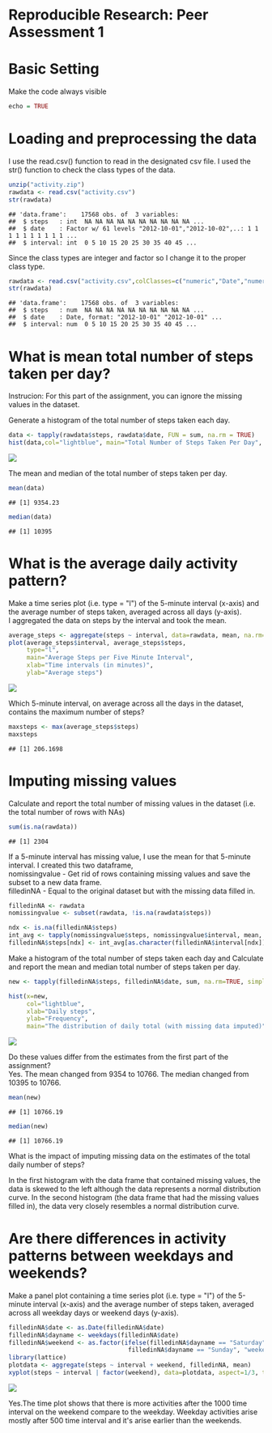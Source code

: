 # Reproducible Research: Peer Assessment 1

Basic Setting
==============
Make the code always visible

```r
echo = TRUE  
```

Loading and preprocessing the data
===================================
I use the read.csv() function to read in the designated csv file. 
I used the str() function to check the class types of the data.

```r
unzip("activity.zip")
rawdata <- read.csv("activity.csv")
str(rawdata)
```

```
## 'data.frame':	17568 obs. of  3 variables:
##  $ steps   : int  NA NA NA NA NA NA NA NA NA NA ...
##  $ date    : Factor w/ 61 levels "2012-10-01","2012-10-02",..: 1 1 1 1 1 1 1 1 1 1 ...
##  $ interval: int  0 5 10 15 20 25 30 35 40 45 ...
```

Since the class types are integer and factor so I change it to the proper class type.

```r
rawdata <- read.csv("activity.csv",colClasses=c("numeric","Date","numeric"))
str(rawdata)
```

```
## 'data.frame':	17568 obs. of  3 variables:
##  $ steps   : num  NA NA NA NA NA NA NA NA NA NA ...
##  $ date    : Date, format: "2012-10-01" "2012-10-01" ...
##  $ interval: num  0 5 10 15 20 25 30 35 40 45 ...
```

What is mean total number of steps taken per day?
==================================================
Instrucion: For this part of the assignment, you can ignore the missing values in the dataset. 

Generate a histogram of the total number of steps taken each day.

```r
data <- tapply(rawdata$steps, rawdata$date, FUN = sum, na.rm = TRUE)
hist(data,col="lightblue", main="Total Number of Steps Taken Per Day", xlab="Total steps by date", ylab="Frequency")
```

![](PA1_template_files/figure-html/unnamed-chunk-4-1.png) 

The mean and median of the total number of steps taken per day.


```r
mean(data)
```

```
## [1] 9354.23
```

```r
median(data)
```

```
## [1] 10395
```
What is the average daily activity pattern?
============================================
Make a time series plot (i.e. type = "l") of the 5-minute interval (x-axis) and the average number of steps taken, averaged across all days (y-axis).  
I aggregated the data on steps by the interval and took the mean. 

```r
average_steps <- aggregate(steps ~ interval, data=rawdata, mean, na.rm=TRUE)
plot(average_steps$interval, average_steps$steps, 
     type="l", 
     main="Average Steps per Five Minute Interval",
     xlab="Time intervals (in minutes)", 
     ylab="Average steps")
```

![](PA1_template_files/figure-html/unnamed-chunk-6-1.png) 

Which 5-minute interval, on average across all the days in the dataset, contains the maximum number of steps?

```r
maxsteps <- max(average_steps$steps)
maxsteps
```

```
## [1] 206.1698
```
Imputing missing values
========================
Calculate and report the total number of missing values in the dataset (i.e. the total number of rows with NAs)

```r
sum(is.na(rawdata))
```

```
## [1] 2304
```

If a 5-minute interval has missing value, I use the mean for that 5-minute interval. I created this two dataframe,  
nomissingvalue - Get rid of rows containing missing values and save the subset to a new data frame.  
filledinNA - Equal to the original dataset but with the missing data filled in. 


```r
filledinNA <- rawdata
nomissingvalue <- subset(rawdata, !is.na(rawdata$steps))

ndx <- is.na(filledinNA$steps)
int_avg <- tapply(nomissingvalue$steps, nomissingvalue$interval, mean, na.rm=TRUE, simplify=T)
filledinNA$steps[ndx] <- int_avg[as.character(filledinNA$interval[ndx])]
```
Make a histogram of the total number of steps taken each day and Calculate and report the mean and median total number of steps taken per day. 

```r
new <- tapply(filledinNA$steps, filledinNA$date, sum, na.rm=TRUE, simplify=T)

hist(x=new,
     col="lightblue",
     xlab="Daily steps",
     ylab="Frequency",
     main="The distribution of daily total (with missing data imputed)")
```

![](PA1_template_files/figure-html/unnamed-chunk-10-1.png) 

Do these values differ from the estimates from the first part of the assignment?  
Yes. The mean changed from 9354 to 10766. The median changed from 10395 to 10766.  

```r
mean(new)
```

```
## [1] 10766.19
```

```r
median(new)
```

```
## [1] 10766.19
```

What is the impact of imputing missing data on the estimates of the total daily number of steps?   

In the first histogram with the data frame that contained missing values, the data is skewed to the left although the data represents a normal distribution curve. In the second histogram (the data frame that had the missing values filled in), the data very closely resembles a normal distribution curve.


Are there differences in activity patterns between weekdays and weekends?
===========================================================================
Make a panel plot containing a time series plot (i.e. type = "l") of the 5-minute interval (x-axis) and the average number of steps taken, averaged across all weekday days or weekend days (y-axis). 


```r
filledinNA$date <- as.Date(filledinNA$date)
filledinNA$dayname <- weekdays(filledinNA$date)
filledinNA$weekend <- as.factor(ifelse(filledinNA$dayname == "Saturday" |
                                 filledinNA$dayname == "Sunday", "weekend", "weekday"))
library(lattice)
plotdata <- aggregate(steps ~ interval + weekend, filledinNA, mean)
xyplot(steps ~ interval | factor(weekend), data=plotdata, aspect=1/3, type="l")
```

![](PA1_template_files/figure-html/unnamed-chunk-12-1.png) 

Yes.The time plot shows that there is more activities after the 1000 time interval on the weekend compare to the weekday. Weekday activities arise mostly after 500 time interval and it's arise earlier than the weekends.  


